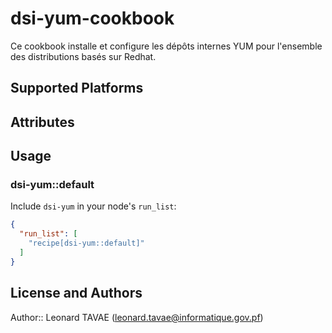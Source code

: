 # dsi-yum-cookbook

Ce cookbook installe et configure les dépôts internes YUM pour
l'ensemble des distributions basés sur Redhat.

## Supported Platforms


## Attributes

## Usage

### dsi-yum::default

Include `dsi-yum` in your node's `run_list`:

```json
{
  "run_list": [
    "recipe[dsi-yum::default]"
  ]
}
```

## License and Authors

Author:: Leonard TAVAE (<leonard.tavae@informatique.gov.pf>)
